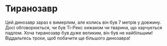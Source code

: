 # Тиранозавр

Цей динозавр зараз є вимерлим, але колись він був 7 метрів у довжину. Досі
обговорюється, чи був Ті-Рекс хижаком чи тварина, що харчується падлом. Хоча
тиранозавр був дуже великим, він був не найбільшим! Віддальтесь трохи, щоб
побачити ще більшого динозавра!

